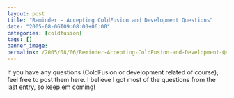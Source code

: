 ```yaml
---
layout: post
title: "Reminder - Accepting ColdFusion and Development Questions"
date: "2005-08-06T09:08:00+06:00"
categories: [coldfusion]
tags: []
banner_image: 
permalink: /2005/08/06/Reminder-Accepting-ColdFusion-and-Development-Questions
---
```


If you have any questions (ColdFusion or development related of course), feel free to post them here. I believe I got most of the questions from the last <a href="http://ray.camdenfamily.com/index.cfm/2005/7/26/Ask-a-Jedi">entry</a>, so keep em coming!